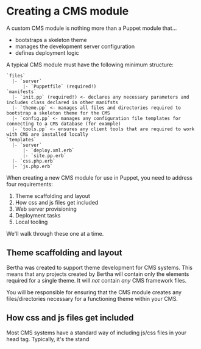 # Creating a CMS module

A custom CMS module is nothing more than a Puppet module that...

- bootstraps a skeleton theme
- manages the development server configuration
- defines deployment logic

A typical CMS module must have the following minimum structure:

    `files`
      |- `server`
          |- `Puppetfile` (required!)
    `manifests`
      |- `init.pp` (required!) <- declares any necessary parameters and includes class declared in other manifsts
      |- `theme.pp` <- manages all files and directories required to bootstrap a skeleton theme for the CMS
      |- `config.pp` <- manages any configuration file templates for connecting to a CMS database (for example)
      |- `tools.pp` <- ensures any client tools that are required to work with CMS are installed locally
    `templates`
      |- `server`
          |- `deploy.xml.erb`
          |- `site.pp.erb`
      |- `css.php.erb`
      |- `js.php.erb`

When creating a new CMS module for use in Puppet, you need to address four requirements:

1. Theme scaffolding and layout
2. How css and js files get included
3. Web server provisioning
4. Deployment tasks
5. Local tooling

We'll walk through these one at a time.

## Theme scaffolding and layout

Bertha was created to support theme development for CMS systems. This means that any projects created by Bertha will contain only the elements required for a single theme. It will _not_ contain _any_ CMS framework files.

You will be responsible for ensuring that the CMS module creates any files/directories necessary for a functioning theme within your CMS.

## How css and js files get included

Most CMS systems have a standard way of including js/css files in your head tag. Typically, it's the stand <script> or <style> tags with a CMS-specific way of pathing to the theme.

## Web server provisioning

Bertha projects use a local VM for a development environment. The Bertha Core supplies a Vagrantfile for you project that will manage your local VM. However, your CMS module needs to know what to put on the VM and how to provision it.

Tasks typically include installing a web server (such as Apache), a database and the CMS framework.

## Deployment tasks

Each CMS requires a different approach to deploying/installing your theme and managing the upload content and data. Here you will support 1 or more builders by implementing a build script that handles these deploy tasks.

## Local tooling

If your CMS deploy tasks require certain binaries or tools to be present, this is where you ensure they're installed. For example, the WordPress CMS module requires that the `mysqldump` tool be installed on your system.
